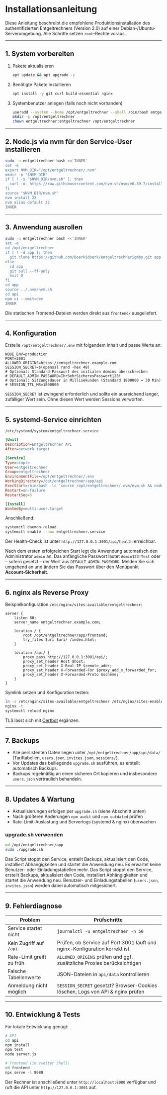 # Installationsanleitung

Diese Anleitung beschreibt die empfohlene Produktionsinstallation des authentifizierten Entgeltrechners (Version 2.0) auf einer Debian-/Ubuntu-Serverumgebung. Alle Schritte setzen `root`-Rechte voraus.

---

## 1. System vorbereiten

1. Pakete aktualisieren
   ```bash
   apt update && apt upgrade -y
   ```
2. Benötigte Pakete installieren
   ```bash
   apt install -y git curl build-essential nginx
   ```
3. Systembenutzer anlegen (falls noch nicht vorhanden)
   ```bash
   useradd --system --home /opt/entgeltrechner --shell /bin/bash entgeltrechner || true
   mkdir -p /opt/entgeltrechner
   chown entgeltrechner:entgeltrechner /opt/entgeltrechner
   ```

---

## 2. Node.js via nvm für den Service-User installieren

```bash
sudo -u entgeltrechner bash <<'INNER'
set -e
export NVM_DIR="/opt/entgeltrechner/.nvm"
mkdir -p "$NVM_DIR"
if [ ! -s "$NVM_DIR/nvm.sh" ]; then
  curl -o- https://raw.githubusercontent.com/nvm-sh/nvm/v0.39.7/install.sh | bash
fi
source "$NVM_DIR/nvm.sh"
nvm install 22
nvm alias default 22
INNER
```

---

## 3. Anwendung ausrollen

```bash
sudo -u entgeltrechner bash <<'INNER'
set -e
cd /opt/entgeltrechner
if [ ! -d app ]; then
  git clone https://github.com/Doerkidoerk/entgeltrechnerigmby.git app
else
  cd app
  git pull --ff-only
  exit 0
fi
cd app
source ../.nvm/nvm.sh
cd api
npm ci --omit=dev
INNER
```

Die statischen Frontend-Dateien werden direkt aus `frontend/` ausgeliefert.

---

## 4. Konfiguration

Erstelle `/opt/entgeltrechner/.env` mit folgendem Inhalt und passe Werte an:

```dotenv
NODE_ENV=production
PORT=3001
ALLOWED_ORIGINS=https://entgeltrechner.example.com
SESSION_SECRET=$(openssl rand -hex 48)
# Optional: Standard-Passwort des initialen Admins überschreiben
# DEFAULT_ADMIN_PASSWORD=IhrSehrSicheresPasswort123!
# Optional: Sitzungsdauer in Millisekunden (Standard 1800000 = 30 Min)
# SESSION_TTL_MS=1800000
```

`SESSION_SECRET` ist zwingend erforderlich und sollte ein ausreichend langer, zufälliger Wert sein. Ohne diesen Wert werden Sessions verworfen.

---

## 5. systemd-Service einrichten

`/etc/systemd/system/entgeltrechner.service`

```ini
[Unit]
Description=Entgeltrechner API
After=network.target

[Service]
Type=simple
User=entgeltrechner
Group=entgeltrechner
EnvironmentFile=/opt/entgeltrechner/.env
WorkingDirectory=/opt/entgeltrechner/app/api
ExecStart=/bin/bash -lc 'source /opt/entgeltrechner/.nvm/nvm.sh && node server.js'
Restart=on-failure
RestartSec=5

[Install]
WantedBy=multi-user.target
```

Anschließend:
```bash
systemctl daemon-reload
systemctl enable --now entgeltrechner.service
```

Der Health-Check ist unter `http://127.0.0.1:3001/api/health` erreichbar.

Nach dem ersten erfolgreichen Start legt die Anwendung automatisch den Administrator `admin` an. Das anfängliche Passwort lautet `Admin123!Test` oder – sofern gesetzt – der Wert aus `DEFAULT_ADMIN_PASSWORD`. Melden Sie sich umgehend an und ändern Sie das Passwort über den Menüpunkt **Account‑Sicherheit**.

---

## 6. nginx als Reverse Proxy

Beispielkonfiguration `/etc/nginx/sites-available/entgeltrechner`:

```nginx
server {
    listen 80;
    server_name entgeltrechner.example.com;

    location / {
        root /opt/entgeltrechner/app/frontend;
        try_files $uri $uri/ /index.html;
    }

    location /api/ {
        proxy_pass http://127.0.0.1:3001/api/;
        proxy_set_header Host $host;
        proxy_set_header X-Real-IP $remote_addr;
        proxy_set_header X-Forwarded-For $proxy_add_x_forwarded_for;
        proxy_set_header X-Forwarded-Proto $scheme;
    }
}
```

Symlink setzen und Konfiguration testen:
```bash
ln -s /etc/nginx/sites-available/entgeltrechner /etc/nginx/sites-enabled/entgeltrechner
nginx -t
systemctl reload nginx
```

TLS lässt sich mit [Certbot](https://certbot.eff.org/) ergänzen.

---

## 7. Backups

- Alle persistenten Daten liegen unter `/opt/entgeltrechner/app/api/data/` (Tariftabellen, `users.json`, `invites.json`, `sessions/`).
- Vor Updates das beiliegende `upgrade.sh` ausführen, es erstellt automatisch Backups.
- Backups regelmäßig an einen sicheren Ort kopieren und insbesondere `users.json` vertraulich behandeln.

---

## 8. Updates & Wartung

- Aktualisierungen erfolgen per `upgrade.sh` (siehe Abschnitt unten)
- Nach größeren Änderungen `npm audit` und `npm outdated` prüfen
- Rate-Limit-Auslastung und Serverlogs (systemd & nginx) überwachen

### upgrade.sh verwenden

```bash
cd /opt/entgeltrechner/app
sudo ./upgrade.sh
```

Das Script stoppt den Service, erstellt Backups, aktualisiert den Code, installiert Abhängigkeiten und startet die Anwendung neu. Es erwartet keine Benutzer- oder Einladungstabellen mehr.
Das Script stoppt den Service, erstellt Backups, aktualisiert den Code, installiert Abhängigkeiten und startet die Anwendung neu. Benutzer- und Einladungstabellen (`users.json`, `invites.json`) werden dabei automatisch mitgesichert.

---

## 9. Fehlerdiagnose

| Problem | Prüfschritte |
| --- | --- |
| Service startet nicht | `journalctl -u entgeltrechner -n 50` |
| Kein Zugriff auf `/api` | Prüfen, ob Service auf Port 3001 läuft und nginx-Konfiguration korrekt ist |
| Rate-Limit greift zu früh | `ALLOWED_ORIGINS` prüfen und ggf. zusätzliche Proxies berücksichtigen |
| Falsche Tabellenwerte | JSON-Dateien in `api/data` kontrollieren |
| Anmeldung nicht möglich | `SESSION_SECRET` gesetzt? Browser-Cookies löschen, Logs von API & nginx prüfen |

---

## 10. Entwicklung & Tests

Für lokale Entwicklung genügt:
```bash
# API
cd api
npm install
npm test
node server.js

# Frontend (in zweiter Shell)
cd frontend
npx serve -l 8080
```

Der Rechner ist anschließend unter `http://localhost:8080` verfügbar und ruft die API unter `http://127.0.0.1:3001` auf.

